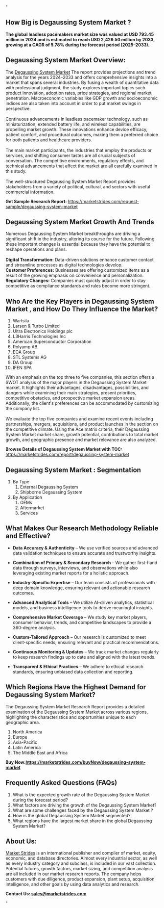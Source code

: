 "<h2>How Big is Degaussing System Market ?</h2>
<p><strong>The global leadless pacemakers market size was valued at USD 793.45 million in 2024 and is estimated to reach USD 2,429.50 million by 2033, growing at a CAGR of 5.78% during the forecast period (2025–2033).</strong></p>
<h2>Degaussing System Market Overview:</h2>
<p>The <a href=https://marketstrides.com/report/degaussing-system-market>Degaussing System Market</a> The report provides projections and trend analysis for the years 2024–2033 and offers comprehensive insights into a market that spans several industries. By fusing a wealth of quantitative data with professional judgment, the study explores important topics such product innovation, adoption rates, price strategies, and regional market penetration. Macroeconomic variables like GDP growth and socioeconomic indices are also taken into account in order to put market swings in perspective. <br /> <br />Continuous advancements in leadless pacemaker technology, such as miniaturization, extended battery life, and wireless capabilities, are propelling market growth. These innovations enhance device efficacy, patient comfort, and procedural outcomes, making them a preferred choice for both patients and healthcare providers.<br /> <br />The main market participants, the industries that employ the products or services, and shifting consumer tastes are all crucial subjects of conversation. The competitive environments, regulatory effects, and technical advancements that affect the market are all carefully examined in this study. <br /> <br />The well-structured Degaussing System Market Report provides stakeholders from a variety of political, cultural, and sectors with useful commercial information.</p>
<p><strong>Get Sample Research Report:</strong> <a href=https://marketstrides.com/request-sample/degaussing-system-market>https://marketstrides.com/request-sample/degaussing-system-market</a></p>
<h2>Degaussing System Market Growth And Trends</h2>
<p>Numerous Degaussing System Market breakthroughs are driving a significant shift in the industry, altering its course for the future. Following these important changes is essential because they have the potential to reshape operations and plans.<br /><br /><strong>Digital Transformation:</strong> Data-driven solutions enhance customer contact and streamline processes as digital technologies develop. <br /><strong>Customer Preferences:</strong> Businesses are offering customized items as a result of the growing emphasis on convenience and personalization. <br /><strong>Regulatory Changes:</strong> Companies must quickly adjust in order to stay competitive as compliance standards and rules become more stringent.</p>
<h2>Who Are the Key Players in Degaussing System Market , and How Do They Influence the Market?</h2>
<p><ol>
<li>Wartsila</li>
<li>Larsen &amp; Turbo Limited</li>
<li>Ultra Electronics Holdings plc</li>
<li>L3Harris Technologies Inc</li>
<li>American Superconductor Corporation</li>
<li>Polyamp AB</li>
<li>ECA Group</li>
<li>STL Systems AG</li>
<li>DA Group</li>
<li>IFEN SPA</li>
</ol></p>
<p>With an emphasis on the top three to five companies, this section offers a SWOT analysis of the major players in the Degaussing System Market market. It highlights their advantages, disadvantages, possibilities, and dangers while examining their main strategies, present priorities, competitive obstacles, and prospective market expansion areas. Additionally, the client's preferences can be accommodated by customizing the company list. <br /> <br />We evaluate the top five companies and examine recent events including partnerships, mergers, acquisitions, and product launches in the section on the competitive climate. Using the Ace matrix criteria, their Degaussing System Market market share, growth potential, contributions to total market growth, and geographic presence and market relevance are also analyzed.</p>
<p><strong>Browse Details of Degaussing System Market with TOC:</strong> <a href=https://marketstrides.com/report/degaussing-system-market>https://marketstrides.com/report/degaussing-system-market</a></p>
<h2>Degaussing System Market : Segmentation</h2>
<p><ol><li>By Type<ol><li> External Degaussing System</li><li>Shipborne Degaussing System</li></ol></li><li> By Application<ol><li>OEMs</li><li>Aftermarket</li><li>Services</li></ol></li></ol></p>
<h2>What Makes Our Research Methodology Reliable and Effective?</h2>
<ul>
<li>
<p><strong>Data Accuracy &amp; Authenticity</strong> – We use verified sources and advanced data validation techniques to ensure accurate and trustworthy insights.</p>
</li>
<li>
<p><strong>Combination of Primary &amp; Secondary Research</strong> – We gather first-hand data through surveys, interviews, and observations while also leveraging existing market reports for a holistic approach.</p>
</li>
<li>
<p><strong>Industry-Specific Expertise</strong> – Our team consists of professionals with deep domain knowledge, ensuring relevant and actionable research outcomes.</p>
</li>
<li>
<p><strong>Advanced Analytical Tools</strong> – We utilize AI-driven analytics, statistical models, and business intelligence tools to derive meaningful insights.</p>
</li>
<li>
<p><strong>Comprehensive Market Coverage</strong> – We study key market players, consumer behavior, trends, and competitive landscapes to provide a 360-degree analysis.</p>
</li>
<li>
<p><strong>Custom-Tailored Approach</strong> – Our research is customized to meet client-specific needs, ensuring relevant and practical recommendations.</p>
</li>
<li>
<p><strong>Continuous Monitoring &amp; Updates</strong> – We track market changes regularly to keep research findings up to date and aligned with the latest trends.</p>
</li>
<li>
<p><strong>Transparent &amp; Ethical Practices</strong> – We adhere to ethical research standards, ensuring unbiased data collection and reporting.</p>
</li>
</ul>
<h2>Which Regions Have the Highest Demand for Degaussing System Market? </h2>
<p>The Degaussing System Market Research Report provides a detailed examination of the Degaussing System Market across various regions, highlighting the characteristics and opportunities unique to each geographic area.</p>
<p><ol>
<li>North America</li>
<li>Europe</li>
<li>Asia-Pacific</li>
<li>Latin America</li>
<li>The Middle East and Africa</li>
</ol></p>
<p><strong>Buy Now:<a href=https://marketstrides.com/buyNow/degaussing-system-market?price=single_price>https://marketstrides.com/buyNow/degaussing-system-market</a></strong></p>
<h2>Frequently Asked Questions (FAQs)</h2>
<ol>
<li>What is the expected growth rate of the Degaussing System Market during the forecast period?</li>
<li>What factors are driving the growth of the Degaussing System Market?</li>
<li>What are some challenges faced by the Degaussing System Market ?</li>
<li>How is the global Degaussing System Market segmented?</li>
<li>What regions have the largest market share in the global Degaussing System Market?</li>
</ol>
<h2>About Us:</h2>
<p><a href=https://marketstrides.com/>Market Strides</a> is an international publisher and compiler of market, equity, economic, and database directories. Almost every industrial sector, as well as every industry category and subclass, is included in our vast collection. Potential futures, growth factors, market sizing, and competition analysis are all included in our market research reports. The company helps customers with due diligence, product expansion, plant setup, acquisition intelligence, and other goals by using data analytics and research.</p>
<p><strong>Contact Us: <a href=mailto:sales@marketstrides.com>sales@marketstrides.com</a></strong></p>"
